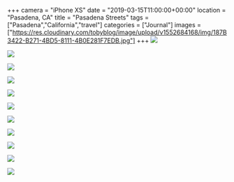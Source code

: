 +++
camera = "iPhone XS"
date = "2019-03-15T11:00:00+00:00"
location = "Pasadena, CA"
title = "Pasadena Streets"
tags = ["Pasadena","California","travel"]
categories = ["Journal"]
images = ["https://res.cloudinary.com/tobyblog/image/upload/v1552684168/img/187B3422-B271-4BD5-8111-4B0E281F7EDB.jpg"]
+++
![](https://res.cloudinary.com/tobyblog/image/upload/v1552684168/img/187B3422-B271-4BD5-8111-4B0E281F7EDB.jpg)
<!--more-->
![](https://res.cloudinary.com/tobyblog/image/upload/v1552684200/img/0EA2DE09-6D50-4E04-8DA5-143279D7218C.jpg)

![](https://res.cloudinary.com/tobyblog/image/upload/v1552684231/img/92C6438F-8F4F-4622-ABDC-D1CA23293A18.jpg)

![](https://res.cloudinary.com/tobyblog/image/upload/v1552684277/img/F297DBED-E202-4E18-BCC5-1AF2BB68FB6F.jpg)

![](https://res.cloudinary.com/tobyblog/image/upload/v1552684301/img/A946DEDB-689F-44DC-B0BE-B6AF6AF22C0C.jpg)

![](https://res.cloudinary.com/tobyblog/image/upload/v1552684322/img/873D1FD7-A645-43F8-B372-33B0E522E849.jpg)

![](https://res.cloudinary.com/tobyblog/image/upload/v1552684418/img/1415A084-BB07-47BA-B500-C7B48452E5AB.jpg)

![](https://res.cloudinary.com/tobyblog/image/upload/v1552684493/img/4B199F02-6A61-4D9C-BE6A-C21786E43EA4.jpg)

![](https://res.cloudinary.com/tobyblog/image/upload/v1552684518/img/2ABEB0A2-7C40-4622-9D06-3A19FC1137CE.jpg)

![](https://res.cloudinary.com/tobyblog/image/upload/v1552684602/img/F76A414D-9B44-409B-B5F6-985087ED252B.jpg)

![](https://res.cloudinary.com/tobyblog/image/upload/v1552684629/img/8DE6EC92-97E2-4F87-AC50-F04F741F38F7.jpg)
